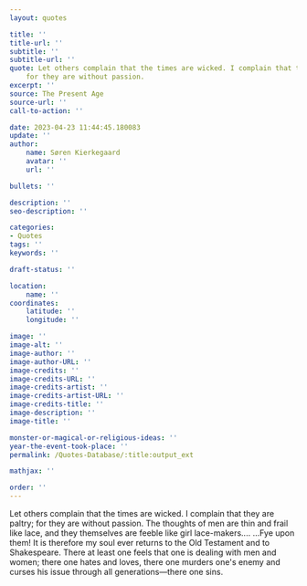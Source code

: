 ```yaml
---
layout: quotes

title: ''
title-url: ''
subtitle: ''
subtitle-url: ''
quote: Let others complain that the times are wicked. I complain that they are paltry;
    for they are without passion.
excerpt: ''
source: The Present Age
source-url: ''
call-to-action: ''

date: 2023-04-23 11:44:45.180083
update: ''
author:
    name: Søren Kierkegaard
    avatar: ''
    url: ''

bullets: ''

description: ''
seo-description: ''

categories:
- Quotes
tags: ''
keywords: ''

draft-status: ''

location:
    name: ''
coordinates:
    latitude: ''
    longitude: ''

image: ''
image-alt: ''
image-author: ''
image-author-URL: ''
image-credits: ''
image-credits-URL: ''
image-credits-artist: ''
image-credits-artist-URL: ''
image-credits-title: ''
image-description: ''
image-title: ''

monster-or-magical-or-religious-ideas: ''
year-the-event-took-place: ''
permalink: /Quotes-Database/:title:output_ext

mathjax: ''

order: ''
---
```

Let others complain that the times are wicked. I complain that they are paltry; for they are without passion. The thoughts of men are thin and frail like lace, and they themselves are feeble like girl lace-makers.... ...Fye upon them! It is therefore my soul ever returns to the Old Testament and to Shakespeare. There at least one feels that one is dealing with men and women; there one hates and loves, there one murders one's enemy and curses his issue through all generations—there one sins.